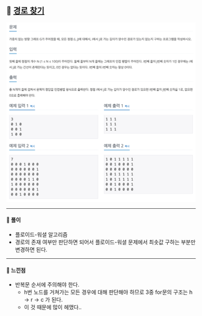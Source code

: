 ## 📖 [경로 찾기](https://www.acmicpc.net/problem/7662)
<img src="./assets/11403_경로찾기.png" width="600px" />

---
#### 📍 풀이
- 플로이드-워셜 알고리즘
- 경로의 존재 여부만 판단하면 되어서 플로이드-워셜 문제에서 최솟값 구하는 부분만 변경하면 된다.
---
#### 📍 느낀점
- 반복문 순서에 주의해야 한다.
  - h번 노드를 거쳐가는 모든 경우에 대해 판단해야 하므로 3중 for문의 구조는 h -> r -> c 가 된다.
  - 이 것 때문에 많이 헤맸다.. 